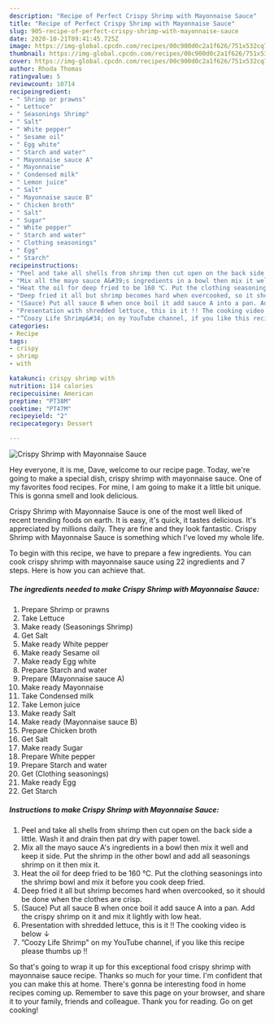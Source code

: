 ```yaml
---
description: "Recipe of Perfect Crispy Shrimp with Mayonnaise Sauce"
title: "Recipe of Perfect Crispy Shrimp with Mayonnaise Sauce"
slug: 905-recipe-of-perfect-crispy-shrimp-with-mayonnaise-sauce
date: 2020-10-21T09:41:45.725Z
image: https://img-global.cpcdn.com/recipes/00c900d0c2a1f626/751x532cq70/crispy-shrimp-with-mayonnaise-sauce-recipe-main-photo.jpg
thumbnail: https://img-global.cpcdn.com/recipes/00c900d0c2a1f626/751x532cq70/crispy-shrimp-with-mayonnaise-sauce-recipe-main-photo.jpg
cover: https://img-global.cpcdn.com/recipes/00c900d0c2a1f626/751x532cq70/crispy-shrimp-with-mayonnaise-sauce-recipe-main-photo.jpg
author: Rhoda Thomas
ratingvalue: 5
reviewcount: 10714
recipeingredient:
- " Shrimp or prawns"
- " Lettuce"
- " Seasonings Shrimp"
- " Salt"
- " White pepper"
- " Sesame oil"
- " Egg white"
- " Starch and water"
- " Mayonnaise sauce A"
- " Mayonnaise"
- " Condensed milk"
- " Lemon juice"
- " Salt"
- " Mayonnaise sauce B"
- " Chicken broth"
- " Salt"
- " Sugar"
- " White pepper"
- " Starch and water"
- " Clothing seasonings"
- " Egg"
- " Starch"
recipeinstructions:
- "Peel and take all shells from shrimp then cut open on the back side a little. Wash it and drain then pat dry with paper towel."
- "Mix all the mayo sauce A&#39;s ingredients in a bowl then mix it well and keep it side. Put the shrimp in the other bowl and add all seasonings shrimp on it then mix it."
- "Heat the oil for deep fried to be 160 ℃. Put the clothing seasonings into the shrimp bowl and mix it before you cook deep fried."
- "Deep fried it all but shrimp becomes hard when overcooked, so it should be done when the clothes are crisp."
- "(Sauce) Put all sauce B when once boil it add sauce A into a pan. Add the crispy shrimp on it and mix it lightly with low heat."
- "Presentation with shredded lettuce, this is it !! The cooking video is below ↓"
- "”Coozy Life Shrimp&#34; on my YouTube channel, if you like this recipe please thumbs up !!"
categories:
- Recipe
tags:
- crispy
- shrimp
- with

katakunci: crispy shrimp with 
nutrition: 114 calories
recipecuisine: American
preptime: "PT38M"
cooktime: "PT47M"
recipeyield: "2"
recipecategory: Dessert

---
```



![Crispy Shrimp with Mayonnaise Sauce](https://img-global.cpcdn.com/recipes/00c900d0c2a1f626/751x532cq70/crispy-shrimp-with-mayonnaise-sauce-recipe-main-photo.jpg)

Hey everyone, it is me, Dave, welcome to our recipe page. Today, we're going to make a special dish, crispy shrimp with mayonnaise sauce. One of my favorites food recipes. For mine, I am going to make it a little bit unique. This is gonna smell and look delicious.



Crispy Shrimp with Mayonnaise Sauce is one of the most well liked of recent trending foods on earth. It is easy, it's quick, it tastes delicious. It's appreciated by millions daily. They are fine and they look fantastic. Crispy Shrimp with Mayonnaise Sauce is something which I've loved my whole life.


To begin with this recipe, we have to prepare a few ingredients. You can cook crispy shrimp with mayonnaise sauce using 22 ingredients and 7 steps. Here is how you can achieve that.

<!--inarticleads1-->

##### The ingredients needed to make Crispy Shrimp with Mayonnaise Sauce:

1. Prepare  Shrimp or prawns
1. Take  Lettuce
1. Make ready  (Seasonings Shrimp)
1. Get  Salt
1. Make ready  White pepper
1. Make ready  Sesame oil
1. Make ready  Egg white
1. Prepare  Starch and water
1. Prepare  (Mayonnaise sauce A)
1. Make ready  Mayonnaise
1. Take  Condensed milk
1. Take  Lemon juice
1. Make ready  Salt
1. Make ready  (Mayonnaise sauce B)
1. Prepare  Chicken broth
1. Get  Salt
1. Make ready  Sugar
1. Prepare  White pepper
1. Prepare  Starch and water
1. Get  (Clothing seasonings)
1. Make ready  Egg
1. Get  Starch




<!--inarticleads2-->

##### Instructions to make Crispy Shrimp with Mayonnaise Sauce:

1. Peel and take all shells from shrimp then cut open on the back side a little. Wash it and drain then pat dry with paper towel.
1. Mix all the mayo sauce A&#39;s ingredients in a bowl then mix it well and keep it side. Put the shrimp in the other bowl and add all seasonings shrimp on it then mix it.
1. Heat the oil for deep fried to be 160 ℃. Put the clothing seasonings into the shrimp bowl and mix it before you cook deep fried.
1. Deep fried it all but shrimp becomes hard when overcooked, so it should be done when the clothes are crisp.
1. (Sauce) Put all sauce B when once boil it add sauce A into a pan. Add the crispy shrimp on it and mix it lightly with low heat.
1. Presentation with shredded lettuce, this is it !! The cooking video is below ↓
1. ”Coozy Life Shrimp&#34; on my YouTube channel, if you like this recipe please thumbs up !!




So that's going to wrap it up for this exceptional food crispy shrimp with mayonnaise sauce recipe. Thanks so much for your time. I'm confident that you can make this at home. There's gonna be interesting food in home recipes coming up. Remember to save this page on your browser, and share it to your family, friends and colleague. Thank you for reading. Go on get cooking!
